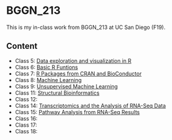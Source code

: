 # BGGN_213
This is my in-class work from BGGN_213 at UC San Diego (F19).

## Content
- Class 5: [Data exploration and visualization in R](https://github.com/Jiaweitsui/bggn213/blob/master/Class_05/Class_05.md)
- Class 6: [Basic R Funtions](https://github.com/Jiaweitsui/bggn213/blob/master/Class_06/Class_06_R_Function.md)
- Class 7: [R Packages from CRAN and BioConductor](https://github.com/Jiaweitsui/bggn213/blob/master/Class_07/class_07.md)
- Class 8: [Machine Learning](https://github.com/Jiaweitsui/bggn213/blob/master/Class_08/class_08.md)
- Class 9: [Unsupervised Machine Learning](https://github.com/Jiaweitsui/bggn213/blob/master/Class_09/Class_09.md)
- Class 11: [Structural Bioinformatics](https://github.com/Jiaweitsui/bggn213/blob/master/Class_11/Class_11.md)
- Class 12:
- Class 14: [Transcriptomics and the Analysis of RNA-Seq Data](https://github.com/Jiaweitsui/bggn213/blob/master/Class_14/Class_14.md)
- Class 15: [Pathway Analysis from RNA-Seq Results](https://raw.githubusercontent.com/Jiaweitsui/bggn213/master/Class_15/Class_15.md)
- Class 16:
- Class 17:
- Class 18:

